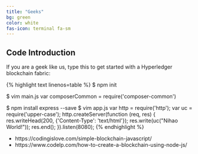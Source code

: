 ```yaml
---
title: "Geeks"
bg: green
color: white
fas-icon: terminal fa-sm
---
```

## Code Introduction
<div>
    <p>If you are a geek like us, type this to get started with a Hyperledger blockchain fabric:</p>
{% highlight text linenos=table %}
$ npm init

$ vim main.js
var composerCommon = require('composer-common')

$ npm install express --save
$ vim app.js
var http = require('http');
var uc = require('upper-case');
http.createServer(function (req, res) {
  res.writeHead(200, {'Content-Type': 'text/html'});
  res.write(uc("Nihao World!"));
  res.end();
}).listen(8080);
{% endhighlight %}
<ul>
<li>https://codingislove.com/simple-blockchain-javascript/</li>
<li>https://www.codelp.com/how-to-create-a-blockchain-using-node-js/</li>
</ul>
</div>
